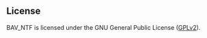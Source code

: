 ## License

BAV_NTF is licensed under the GNU General Public License ([GPLv2](https://github.com/acemod/ACE3/blob/master/LICENSE)).

